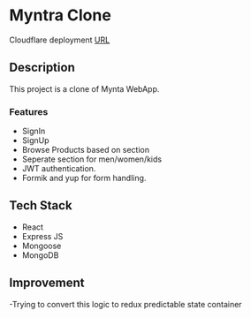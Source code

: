 # Myntra Clone

Cloudflare deployment [URL](https://myntra-clone-fe.pages.dev/)

## Description

This project is a clone of Mynta WebApp.

### Features

- SignIn
- SignUp
- Browse Products based on section
- Seperate section for men/women/kids
- JWT authentication.
- Formik and yup for form handling.

## Tech Stack

- React
- Express JS
- Mongoose
- MongoDB

## Improvement

-Trying to convert this logic to redux predictable state container
